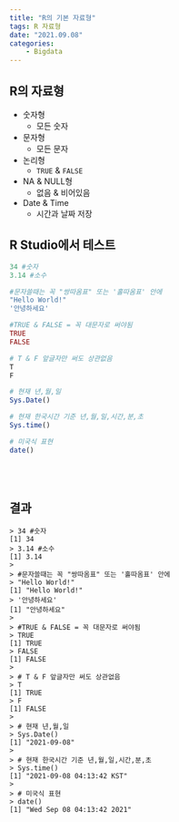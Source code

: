 ```yaml
---
title: "R의 기본 자료형"
tags: R 자료형
date: "2021.09.08"
categories: 
    - Bigdata
---
```


## R의 자료형
- 숫자형
    - 모든 숫자
- 문자형
    - 모든 문자
- 논리형
    - `TRUE` & `FALSE`
- NA & NULL형
    - 없음 & 비어있음
- Date & Time
    - 시간과 날짜 저장

## R Studio에서 테스트
```r
34 #숫자
3.14 #소수

#문자쓸때는 꼭 "쌍따옴표" 또는 '홀따옴표' 안에
"Hello World!"
'안녕하세요'

#TRUE & FALSE = 꼭 대문자로 써야됨
TRUE 
FALSE

# T & F 앞글자만 써도 상관없음
T
F

# 현재 년,월,일
Sys.Date()

# 현재 한국시간 기준 년,월,일,시간,분,초
Sys.time()

# 미국식 표현
date()
```

<br>
<br>

## 결과
```console
> 34 #숫자
[1] 34
> 3.14 #소수
[1] 3.14
> 
> #문자쓸때는 꼭 "쌍따옴표" 또는 '홀따옴표' 안에
> "Hello World!"
[1] "Hello World!"
> '안녕하세요'
[1] "안녕하세요"
> 
> #TRUE & FALSE = 꼭 대문자로 써야됨
> TRUE 
[1] TRUE
> FALSE
[1] FALSE
> 
> # T & F 앞글자만 써도 상관없음
> T
[1] TRUE
> F
[1] FALSE
>
> # 현재 년,월,일
> Sys.Date()
[1] "2021-09-08"
> 
> # 현재 한국시간 기준 년,월,일,시간,분,초
> Sys.time()
[1] "2021-09-08 04:13:42 KST"
> 
> # 미국식 표현
> date()
[1] "Wed Sep 08 04:13:42 2021"
```
